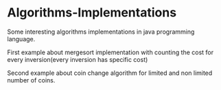# Algorithms-Implementations
Some interesting algorithms implementations in java programming language.

First example about mergesort implementation with counting the cost for every inversion(every inversion has specific cost)

Second example about coin change algorithm for limited and non limited number of coins.

